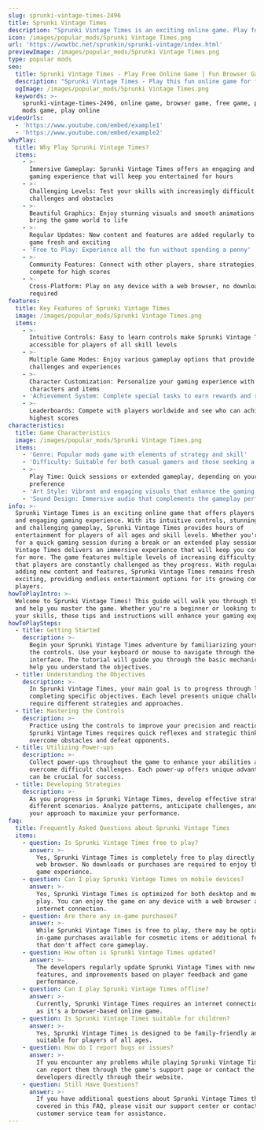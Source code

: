 ```yaml
---
slug: sprunki-vintage-times-2496
title: Sprunki Vintage Times
description: "Sprunki Vintage Times is an exciting online game. Play for free directly in your browser!"
icon: /images/popular_mods/Sprunki Vintage Times.png
url: 'https://wowtbc.net/sprunkin/sprunki-vintage/index.html'
previewImage: /images/popular_mods/Sprunki Vintage Times.png
type: popular mods
seo:
  title: Sprunki Vintage Times - Play Free Online Game | Fun Browser Games
  description: "Sprunki Vintage Times - Play this fun online game for free in your browser. No download required!"
  ogImage: /images/popular_mods/Sprunki Vintage Times.png
  keywords: >-
    sprunki-vintage-times-2496, online game, browser game, free game, popular
    mods game, play online
videoUrls:
  - 'https://www.youtube.com/embed/example1'
  - 'https://www.youtube.com/embed/example2'
whyPlay:
  title: Why Play Sprunki Vintage Times?
  items:
    - >-
      Immersive Gameplay: Sprunki Vintage Times offers an engaging and immersive
      gaming experience that will keep you entertained for hours
    - >-
      Challenging Levels: Test your skills with increasingly difficult
      challenges and obstacles
    - >-
      Beautiful Graphics: Enjoy stunning visuals and smooth animations that
      bring the game world to life
    - >-
      Regular Updates: New content and features are added regularly to keep the
      game fresh and exciting
    - 'Free to Play: Experience all the fun without spending a penny'
    - >-
      Community Features: Connect with other players, share strategies, and
      compete for high scores
    - >-
      Cross-Platform: Play on any device with a web browser, no downloads
      required
features:
  title: Key Features of Sprunki Vintage Times
  image: /images/popular_mods/Sprunki Vintage Times.png
  items:
    - >-
      Intuitive Controls: Easy to learn controls make Sprunki Vintage Times
      accessible for players of all skill levels
    - >-
      Multiple Game Modes: Enjoy various gameplay options that provide different
      challenges and experiences
    - >-
      Character Customization: Personalize your gaming experience with unique
      characters and items
    - 'Achievement System: Complete special tasks to earn rewards and recognition'
    - >-
      Leaderboards: Compete with players worldwide and see who can achieve the
      highest scores
characteristics:
  title: Game Characteristics
  image: /images/popular_mods/Sprunki Vintage Times.png
  items:
    - 'Genre: Popular mods game with elements of strategy and skill'
    - 'Difficulty: Suitable for both casual gamers and those seeking a challenge'
    - >-
      Play Time: Quick sessions or extended gameplay, depending on your
      preference
    - 'Art Style: Vibrant and engaging visuals that enhance the gaming experience'
    - 'Sound Design: Immersive audio that complements the gameplay perfectly'
info: >-
  Sprunki Vintage Times is an exciting online game that offers players a unique
  and engaging gaming experience. With its intuitive controls, stunning visuals,
  and challenging gameplay, Sprunki Vintage Times provides hours of
  entertainment for players of all ages and skill levels. Whether you're looking
  for a quick gaming session during a break or an extended play session, Sprunki
  Vintage Times delivers an immersive experience that will keep you coming back
  for more. The game features multiple levels of increasing difficulty, ensuring
  that players are constantly challenged as they progress. With regular updates
  adding new content and features, Sprunki Vintage Times remains fresh and
  exciting, providing endless entertainment options for its growing community of
  players.
howToPlayIntro: >-
  Welcome to Sprunki Vintage Times! This guide will walk you through the basics
  and help you master the game. Whether you're a beginner or looking to improve
  your skills, these tips and instructions will enhance your gaming experience.
howToPlaySteps:
  - title: Getting Started
    description: >-
      Begin your Sprunki Vintage Times adventure by familiarizing yourself with
      the controls. Use your keyboard or mouse to navigate through the game
      interface. The tutorial will guide you through the basic mechanics and
      help you understand the objectives.
  - title: Understanding the Objectives
    description: >-
      In Sprunki Vintage Times, your main goal is to progress through levels by
      completing specific objectives. Each level presents unique challenges that
      require different strategies and approaches.
  - title: Mastering the Controls
    description: >-
      Practice using the controls to improve your precision and reaction time.
      Sprunki Vintage Times requires quick reflexes and strategic thinking to
      overcome obstacles and defeat opponents.
  - title: Utilizing Power-ups
    description: >-
      Collect power-ups throughout the game to enhance your abilities and
      overcome difficult challenges. Each power-up offers unique advantages that
      can be crucial for success.
  - title: Developing Strategies
    description: >-
      As you progress in Sprunki Vintage Times, develop effective strategies for
      different scenarios. Analyze patterns, anticipate challenges, and adapt
      your approach to maximize your performance.
faq:
  title: Frequently Asked Questions about Sprunki Vintage Times
  items:
    - question: Is Sprunki Vintage Times free to play?
      answer: >-
        Yes, Sprunki Vintage Times is completely free to play directly in your
        web browser. No downloads or purchases are required to enjoy the full
        game experience.
    - question: Can I play Sprunki Vintage Times on mobile devices?
      answer: >-
        Yes, Sprunki Vintage Times is optimized for both desktop and mobile
        play. You can enjoy the game on any device with a web browser and
        internet connection.
    - question: Are there any in-game purchases?
      answer: >-
        While Sprunki Vintage Times is free to play, there may be optional
        in-game purchases available for cosmetic items or additional features
        that don't affect core gameplay.
    - question: How often is Sprunki Vintage Times updated?
      answer: >-
        The developers regularly update Sprunki Vintage Times with new content,
        features, and improvements based on player feedback and game
        performance.
    - question: Can I play Sprunki Vintage Times offline?
      answer: >-
        Currently, Sprunki Vintage Times requires an internet connection to play
        as it's a browser-based online game.
    - question: Is Sprunki Vintage Times suitable for children?
      answer: >-
        Yes, Sprunki Vintage Times is designed to be family-friendly and
        suitable for players of all ages.
    - question: How do I report bugs or issues?
      answer: >-
        If you encounter any problems while playing Sprunki Vintage Times, you
        can report them through the game's support page or contact the
        developers directly through their website.
    - question: Still Have Questions?
      answer: >-
        If you have additional questions about Sprunki Vintage Times that aren't
        covered in this FAQ, please visit our support center or contact our
        customer service team for assistance.
---
```


